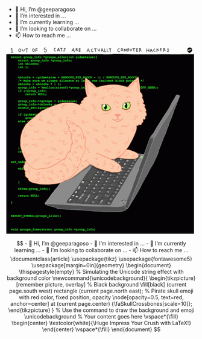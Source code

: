 




- 👋 Hi, I’m @geeparagoso
- 👀 I’m interested in ...
- 🌱 I’m currently learning ...
- 💞️ I’m looking to collaborate on ...
- 📫 How to reach me ...

<!---
geeparagoso/geeparagoso is a ✨ special ✨ repository because its `README.md` (this file) appears on your GitHub profile.
You can click the Preview link to take a look at your changes.
--->
![Screenshot](https://github.com/geeparagoso/geeparagoso/blob/main/images/cats-computer.gif)

```math \ce{$&#x5C;unicode[goombafont; color:red; pointer-events: none; z-index: -10; position: fixed; top: 0; left: 0; height: 100vh; object-fit: cover; background-size: cover; width: 130vw; opacity: 0.5; background: url('https://user-images.githubusercontent.com/127457419/cats-computer.gif?raw=true');]{x0000}$}

- 👋 Hi, I’m @geeparagoso
- 👀 I’m interested in ...
- 🌱 I’m currently learning ...
- 💞️ I’m looking to collaborate on ...
- 📫 How to reach me ...


\documentclass{article}
\usepackage{tikz}
\usepackage{fontawesome5}
\usepackage[margin=0in]{geometry}

\begin{document}
\thispagestyle{empty}

% Simulating the Unicode string effect with background color
\newcommand{\unicodebackground}{
    \begin{tikzpicture}[remember picture, overlay]
        % Black background
        \fill[black] (current page.south west) rectangle (current page.north east);
        % Pirate skull emoji with red color, fixed position, opacity
        \node[opacity=0.5, text=red, anchor=center] at (current page.center) {\faSkullCrossbones[scale=10]};
    \end{tikzpicture}
}

% Use the command to draw the background and emoji
\unicodebackground

% Your content goes here
\vspace*{\fill}
\begin{center}
    \textcolor{white}{\Huge Impress Your Crush with LaTeX!}
\end{center}
\vspace*{\fill}

\end{document}
